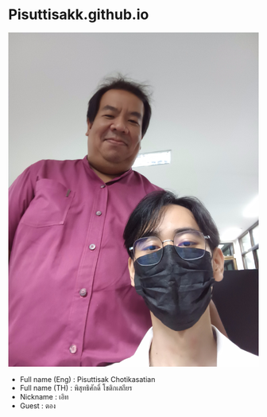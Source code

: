 # Pisuttisakk.github.io
![alt text for screen readers](20231011_100526.jpg "Text to show on mouseover")
+ Full name (Eng) : Pisuttisak Chotikasatian  
+ Full name (TH) : พิสุทธิศักดิ์ โชติกเสถียร  
+ Nickname : เอิท  
+ Guest : ตอง  
